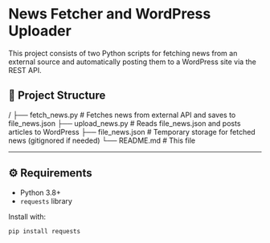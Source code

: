# News Fetcher and WordPress Uploader

This project consists of two Python scripts for fetching news from an external source and automatically posting them to a WordPress site via the REST API.

## 📂 Project Structure

/ ├── fetch_news.py # Fetches news from external API and saves to file_news.json ├── upload_news.py # Reads file_news.json and posts articles to WordPress ├── file_news.json # Temporary storage for fetched news (gitignored if needed) └── README.md # This file 


---

## ⚙️ Requirements

- Python 3.8+
- `requests` library

Install with:
```bash
pip install requests
